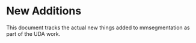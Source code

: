 # New Additions

This document tracks the actual new things added to mmsegmentation as part of the UDA work.